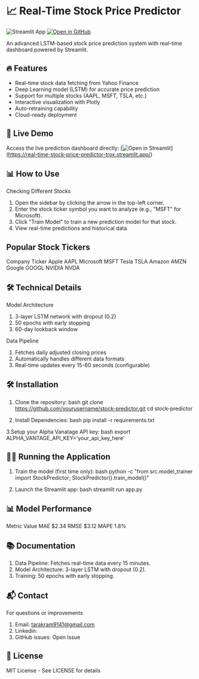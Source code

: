 # 📈 Real-Time Stock Price Predictor

![Streamlit App](https://static.streamlit.io/badges/streamlit_badge_black_white.svg)
[![Open in GitHub](https://img.shields.io/badge/GitHub-View%20Source-blue)](https://github.com/yourusername/stock-predictor)

An advanced LSTM-based stock price prediction system with real-time dashboard powered by Streamlit.

## 🔥 Features

- Real-time stock data fetching from Yahoo Finance
- Deep Learning model (LSTM) for accurate price prediction
- Support for multiple stocks (AAPL, MSFT, TSLA, etc.)
- Interactive visualization with Plotly
- Auto-retraining capability
- Cloud-ready deployment

## 🚀 Live Demo

Access the live prediction dashboard directly:
[![Open in Streamlit](https://static.streamlit.io/badges/streamlit_badge_black_white.svg)]
(https://real-time-stock-price-predictor-trox.streamlit.app/)

## 📊 How to Use
 
Checking Different Stocks

1. Open the sidebar by clicking the arrow in the top-left corner.
2. Enter the stock ticker symbol you want to analyze (e.g., "MSFT" for Microsoft).
3. Click "Train Model" to train a new prediction model for that stock.
4. View real-time predictions and historical data

## Popular Stock Tickers

Company	Ticker
Apple	AAPL
Microsoft	MSFT
Tesla	TSLA
Amazon	AMZN
Google	GOOGL
NVIDIA	NVDA

## 🛠️ Technical Details

Model Architecture
 1. 3-layer LSTM network with dropout (0.2)
 2. 50 epochs with early stopping
 3. 60-day lookback window

Data Pipeline
1. Fetches daily adjusted closing prices
2. Automatically handles different data formats
3. Real-time updates every 15-60 seconds (configurable)

## 🛠️ Installation

1. Clone the repository:
bash
git clone https://github.com/yourusername/stock-predictor.git
cd stock-predictor

2. Install Dependencies:
bash
pip install -r requirements.txt

3.Setup your Alpha Vanatage API key:
bash
export ALPHA_VANTAGE_API_KEY='your_api_key_here'

## 🏃‍♂️ Running the Application

1. Train the model (first time only):
bash
python -c "from src.model_trainer import StockPredictor; StockPredictor().train_model()"

2. Launch the Streamlit app:
bash
streamlit run app.py

## 📊 Model Performance
Metric	Value
MAE	$2.34
RMSE	$3.12
MAPE	1.8%

## 📚 Documentation

1. Data Pipeline: Fetches real-time data every 15 minutes.
2. Model Architecture: 3-layer LSTM with dropout (0.2).
3. Training: 50 epochs with early stopping.

## 📬 Contact
For questions or improvements

1. Email: tarakram9141@gmail.com
2. Linkedin: 
3. GitHub issues: Open Issue

## 📜 License

MIT License - See LICENSE for details


